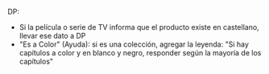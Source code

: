 DP: 
- Si la película o serie de TV informa que el producto existe en castellano, llevar ese dato a DP
- "Es a Color" (Ayuda): si es una colección, agregar la leyenda: "Si hay capítulos a color y en blanco y negro, responder según la mayoría de los capítulos"